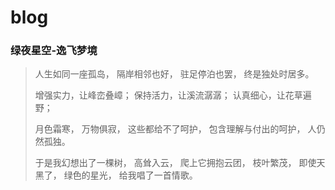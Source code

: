 # blog
 ### 绿夜星空-逸飞梦境
 >
 >  人生如同一座孤岛，
 >  隔岸相邻也好，
 >  驻足停泊也罢，
 >  终是独处时居多。
 >
 >  增强实力，让峰峦叠嶂；
 >  保持活力，让溪流潺潺；
 >  认真细心，让花草遍野；
 >
 >  月色霜寒，
 >  万物俱寂，
 >  这些都给不了呵护，
 >  包含理解与付出的呵护，
 >  人仍然孤独。
 >
 >  于是我幻想出了一棵树，
 >  高耸入云，
 >  爬上它拥抱云团，
 >  枝叶繁茂，
 >  即使天黑了，
 >  绿色的星光，
 >  给我唱了一首情歌。


